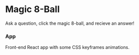# Magic 8-Ball 

Ask a question, click the magic 8-ball, and recieve an answer! 

### App

Front-end React app with some CSS keyframes animations. 